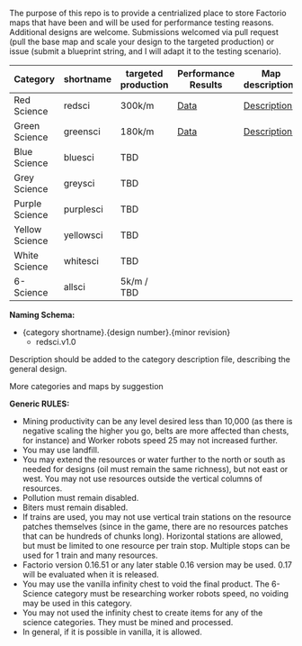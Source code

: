 The purpose of this repo is to provide a centrialized place to store Factorio maps that have been and will be used for performance testing reasons. Additional designs are welcome. Submissions welcomed via pull request (pull the base map and scale your design to the targeted production) or issue (submit a blueprint string, and I will adapt it to the testing scenario).


Category | shortname | targeted production | Performance Results | Map descriptions
-----|-----|-----|-----|-----
Red Science | redsci | 300k/m | [Data](https://github.com/mulark/factorio-map-archive/blob/master/maps/redsci/redsci%20results.md) | [Descriptions](https://github.com/mulark/factorio-map-archive/blob/master/maps/redsci/redsci%20description.md)
Green Science | greensci | 180k/m | [Data](https://github.com/mulark/factorio-map-archive/blob/master/maps/greensci/greensci%20results.md) | [Descriptions](https://github.com/mulark/factorio-map-archive/blob/master/maps/greensci/greensci%20description.md)
Blue Science | bluesci | TBD |
Grey Science | greysci | TBD |
Purple Science | purplesci | TBD |
Yellow Science | yellowsci | TBD |
White Science | whitesci | TBD |
6-Science | allsci | 5k/m / TBD |

**Naming Schema:**
* {category shortname}.{design number}.{minor revision}
  * redsci.v1.0

Description should be added to the category description file, describing the general design.

More categories and maps by suggestion

**Generic RULES:**
* Mining productivity can be any level desired less than 10,000 (as there is negative scaling the higher you go, belts are more affected than chests, for instance) and Worker robots speed 25 may not increased further.
* You may use landfill.
* You may extend the resources or water further to the north or south as needed for designs (oil must remain the same richness), but not east or west. You may not use resources outside the vertical columns of resources.
* Pollution must remain disabled.
* Biters must remain disabled.
* If trains are used, you may not use vertical train stations on the resource patches themselves (since in the game, there are no resources patches that can be hundreds of chunks long). Horizontal stations are allowed, but must be limited to one resource per train stop. Multiple stops can be used for 1 train and many resources.
* Factorio version 0.16.51 or any later stable 0.16 version may be used. 0.17 will be evaluated when it is released. 
* You may use the vanilla infinity chest to void the final product. The 6-Science category must be researching worker robots speed, no voiding may be used in this category.
* You may not used the infinity chest to create items for any of the science categories. They must be mined and processed.
* In general, if it is possible in vanilla, it is allowed.
